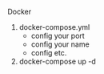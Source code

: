 Docker

1. docker-compose.yml
   - config your port
   - config your name
   - config etc.
1. docker-compose up -d
